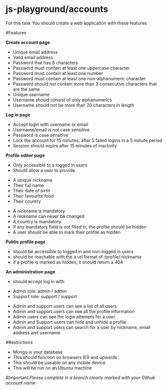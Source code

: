 js-playground/accounts
=============

For this task
You should create a web application with these features


#Features

**Create account page**
* Unique email address
* Valid email address
* Password that has 8 characters
* Password must contain at least one uppercase character
* Password must contain at least one number
* Password must contain at least one non-alphanumeric character
* Password should not contain more than 3 consecutive characters that are the same
* Unique username
* Username should consist of only alphanumerics
* Username should not be more than 20 characters in length

**Log in page**
* Accept login with username or email
* Username/email is not case sensitive
* Password is case sensitive
* Lock the account for 15 minutes, after 5 failed logins in a 5 minute period
* Session should expire after 15 minutes of inactivity

**Profile editor page**
* Only accessible to a logged in users
* Should allow a user to provide
 - A unique nickname
 - Their full name
 - Their date of birth
 - Their favourite food
 - Their country
* A nickname is mandatory
* A nickname can never be changed
* A country is mandatory
* If any mandatory field is not filled in, the profile should be hidden
* A user should be able to mark their profile as hidden

**Public profile page**
* should be accessible to logged in and non-logged in users
* should be reachable with the a url format of /profile/:nickname
* if a profile is marked as hidden, it should return a 404

**An administration page**
* should accept log in with
 - Admin role: admin / admin
 - Support role: support / support
* Admin and support users can see a list of all users
* Admin and support users can see all the profile information
* Admin users can see the login attempts for a user
* Admin and Support users can hide and unhide a profile
* Admin and support users can search for a user by nickname, email address and username
	
	

	
#Restrictions
* Mongo is your database
* This should function on browsers IE9 and upwards
* This should be useable on any mobile device
* This will be run on an Ubuntu machine


#Important
*Please complete in a branch clearly marked with your Github account name*
